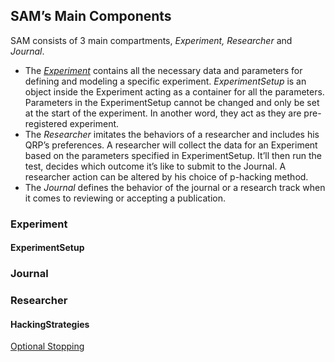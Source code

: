 ## SAM’s Main Components

SAM consists of 3 main compartments, *Experiment, Researcher* and *Journal*. 

- The *[Experiment](#experiment)* contains all the necessary data and parameters for defining and modeling a specific experiment. *ExperimentSetup* is an object inside the Experiment acting as a container for all the parameters. Parameters in the ExperimentSetup cannot be changed and only be set at the start of the experiment. In another word, they act as they are pre-registered experiment. 
- The *Researcher* imitates the behaviors of a researcher and includes his QRP’s preferences. A researcher will collect the data for an Experiment based on the parameters specified in ExperimentSetup. It’ll then run the test, decides which outcome it’s like to submit to the Journal. A researcher action can be altered by his choice of p-hacking method. 
- The *Journal* defines the behavior of the journal or a research track when it comes to reviewing or accepting a publication. 


### Experiment


#### ExperimentSetup


### Journal


### Researcher

#### HackingStrategies

[Optional Stopping](HackingStrategies.md#optional-stopping)